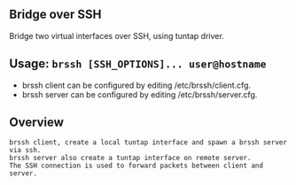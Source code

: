 
## Bridge over SSH
Bridge two virtual interfaces over SSH, using tuntap driver.

## Usage: `brssh [SSH_OPTIONS]... user@hostname`

- brssh client can be configured by editing /etc/brssh/client.cfg.
- brssh server can be configured by editing /etc/brssh/server.cfg.

## Overview
    brssh client, create a local tuntap interface and spawn a brssh server via ssh.
    brssh server also create a tuntap interface on remote server.
    The SSH connection is used to forward packets between client and server.
